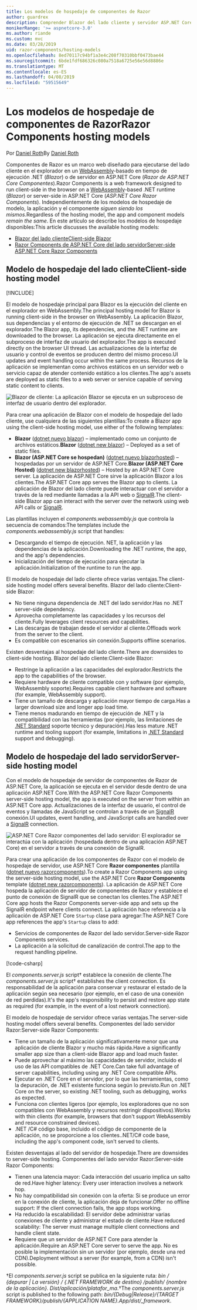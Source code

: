 ```yaml
---
title: Los modelos de hospedaje de componentes de Razor
author: guardrex
description: Comprender Blazor del lado cliente y servidor ASP.NET Core Razor componentes, modelos de hospedaje.
monikerRange: '>= aspnetcore-3.0'
ms.author: riande
ms.custom: mvc
ms.date: 03/28/2019
uid: razor-components/hosting-models
ms.openlocfilehash: 8ed70117c94bf1a3e4c208f70310bbf0473bae44
ms.sourcegitcommit: 6bde1fdf686326c080a7518a6725e56e56d8886e
ms.translationtype: MT
ms.contentlocale: es-ES
ms.lasthandoff: 04/08/2019
ms.locfileid: "59515649"
---
```

# <a name="razor-components-hosting-models"></a><span data-ttu-id="204fb-103">Los modelos de hospedaje de componentes de Razor</span><span class="sxs-lookup"><span data-stu-id="204fb-103">Razor Components hosting models</span></span>

<span data-ttu-id="204fb-104">Por [Daniel Roth](https://github.com/danroth27)</span><span class="sxs-lookup"><span data-stu-id="204fb-104">By [Daniel Roth](https://github.com/danroth27)</span></span>

<span data-ttu-id="204fb-105">Componentes de Razor es un marco web diseñado para ejecutarse del lado cliente en el explorador en un [WebAssembly](http://webassembly.org/)-basado en tiempo de ejecución .NET (*Blazor*) o de servidor en ASP.NET Core (*Razor de ASP.NET Core Componentes*).</span><span class="sxs-lookup"><span data-stu-id="204fb-105">Razor Components is a web framework designed to run client-side in the browser on a [WebAssembly](http://webassembly.org/)-based .NET runtime (*Blazor*) or server-side in ASP.NET Core (*ASP.NET Core Razor Components*).</span></span> <span data-ttu-id="204fb-106">Independientemente de los modelos de hospedaje de modelo, la aplicación y el componente *siguen siendo los mismos*.</span><span class="sxs-lookup"><span data-stu-id="204fb-106">Regardless of the hosting model, the app and component models *remain the same*.</span></span> <span data-ttu-id="204fb-107">En este artículo se describe los modelos de hospedaje disponibles:</span><span class="sxs-lookup"><span data-stu-id="204fb-107">This article discusses the available hosting models:</span></span>

* [<span data-ttu-id="204fb-108">Blazor del lado cliente</span><span class="sxs-lookup"><span data-stu-id="204fb-108">Client-side Blazor</span></span>](#client-side-hosting-model)
* [<span data-ttu-id="204fb-109">Razor Components de ASP.NET Core del lado servidor</span><span class="sxs-lookup"><span data-stu-id="204fb-109">Server-side ASP.NET Core Razor Components</span></span>](#server-side-hosting-model)

## <a name="client-side-hosting-model"></a><span data-ttu-id="204fb-110">Modelo de hospedaje del lado cliente</span><span class="sxs-lookup"><span data-stu-id="204fb-110">Client-side hosting model</span></span>

[!INCLUDE[](~/includes/razor-components-preview-notice.md)]

<span data-ttu-id="204fb-111">El modelo de hospedaje principal para Blazor es la ejecución del cliente en el explorador en WebAssembly.</span><span class="sxs-lookup"><span data-stu-id="204fb-111">The principal hosting model for Blazor is running client-side in the browser on WebAssembly.</span></span> <span data-ttu-id="204fb-112">La aplicación Blazor, sus dependencias y el entorno de ejecución de .NET se descargan en el explorador.</span><span class="sxs-lookup"><span data-stu-id="204fb-112">The Blazor app, its dependencies, and the .NET runtime are downloaded to the browser.</span></span> <span data-ttu-id="204fb-113">La aplicación se ejecuta directamente en el subproceso de interfaz de usuario del explorador.</span><span class="sxs-lookup"><span data-stu-id="204fb-113">The app is executed directly on the browser UI thread.</span></span> <span data-ttu-id="204fb-114">Las actualizaciones de la interfaz de usuario y control de eventos se producen dentro del mismo proceso.</span><span class="sxs-lookup"><span data-stu-id="204fb-114">UI updates and event handling occur within the same process.</span></span> <span data-ttu-id="204fb-115">Recursos de la aplicación se implementan como archivos estáticos en un servidor web o servicio capaz de atender contenido estático a los clientes.</span><span class="sxs-lookup"><span data-stu-id="204fb-115">The app's assets are deployed as static files to a web server or service capable of serving static content to clients.</span></span>

![Blazor de cliente: La aplicación Blazor se ejecuta en un subproceso de interfaz de usuario dentro del explorador.](hosting-models/_static/client-side.png)

<span data-ttu-id="204fb-117">Para crear una aplicación de Blazor con el modelo de hospedaje del lado cliente, use cualquiera de las siguientes plantillas:</span><span class="sxs-lookup"><span data-stu-id="204fb-117">To create a Blazor app using the client-side hosting model, use either of the following templates:</span></span>

* <span data-ttu-id="204fb-118">**Blazor** ([dotnet nuevo blazor](/dotnet/core/tools/dotnet-new)) &ndash; implementado como un conjunto de archivos estáticos.</span><span class="sxs-lookup"><span data-stu-id="204fb-118">**Blazor** ([dotnet new blazor](/dotnet/core/tools/dotnet-new)) &ndash; Deployed as a set of static files.</span></span>
* <span data-ttu-id="204fb-119">**Blazor (ASP.NET Core se hospedan)** ([dotnet nuevo blazorhosted](/dotnet/core/tools/dotnet-new)) &ndash; hospedadas por un servidor de ASP.NET Core.</span><span class="sxs-lookup"><span data-stu-id="204fb-119">**Blazor (ASP.NET Core Hosted)** ([dotnet new blazorhosted](/dotnet/core/tools/dotnet-new)) &ndash; Hosted by an ASP.NET Core server.</span></span> <span data-ttu-id="204fb-120">La aplicación de ASP.NET Core sirve la aplicación Blazor a los clientes.</span><span class="sxs-lookup"><span data-stu-id="204fb-120">The ASP.NET Core app serves the Blazor app to clients.</span></span> <span data-ttu-id="204fb-121">La aplicación de Blazor del lado cliente puede interactuar con el servidor a través de la red mediante llamadas a la API web o [SignalR](xref:signalr/introduction).</span><span class="sxs-lookup"><span data-stu-id="204fb-121">The client-side Blazor app can interact with the server over the network using web API calls or [SignalR](xref:signalr/introduction).</span></span>

<span data-ttu-id="204fb-122">Las plantillas incluyen el *components.webassembly.js* que controla la secuencia de comandos:</span><span class="sxs-lookup"><span data-stu-id="204fb-122">The templates include the *components.webassembly.js* script that handles:</span></span>

* <span data-ttu-id="204fb-123">Descargando el tiempo de ejecución. NET, la aplicación y las dependencias de la aplicación.</span><span class="sxs-lookup"><span data-stu-id="204fb-123">Downloading the .NET runtime, the app, and the app's dependencies.</span></span>
* <span data-ttu-id="204fb-124">Inicialización del tiempo de ejecución para ejecutar la aplicación.</span><span class="sxs-lookup"><span data-stu-id="204fb-124">Initialization of the runtime to run the app.</span></span>

<span data-ttu-id="204fb-125">El modelo de hospedaje del lado cliente ofrece varias ventajas.</span><span class="sxs-lookup"><span data-stu-id="204fb-125">The client-side hosting model offers several benefits.</span></span> <span data-ttu-id="204fb-126">Blazor del lado cliente:</span><span class="sxs-lookup"><span data-stu-id="204fb-126">Client-side Blazor:</span></span>

* <span data-ttu-id="204fb-127">No tiene ninguna dependencia de .NET del lado servidor.</span><span class="sxs-lookup"><span data-stu-id="204fb-127">Has no .NET server-side dependency.</span></span>
* <span data-ttu-id="204fb-128">Aprovecha completamente las capacidades y los recursos del cliente.</span><span class="sxs-lookup"><span data-stu-id="204fb-128">Fully leverages client resources and capabilities.</span></span>
* <span data-ttu-id="204fb-129">Las descargas de trabajan desde el servidor al cliente.</span><span class="sxs-lookup"><span data-stu-id="204fb-129">Offloads work from the server to the client.</span></span>
* <span data-ttu-id="204fb-130">Es compatible con escenarios sin conexión.</span><span class="sxs-lookup"><span data-stu-id="204fb-130">Supports offline scenarios.</span></span>

<span data-ttu-id="204fb-131">Existen desventajas al hospedaje del lado cliente.</span><span class="sxs-lookup"><span data-stu-id="204fb-131">There are downsides to client-side hosting.</span></span> <span data-ttu-id="204fb-132">Blazor del lado cliente:</span><span class="sxs-lookup"><span data-stu-id="204fb-132">Client-side Blazor:</span></span>

* <span data-ttu-id="204fb-133">Restringe la aplicación a las capacidades del explorador.</span><span class="sxs-lookup"><span data-stu-id="204fb-133">Restricts the app to the capabilities of the browser.</span></span>
* <span data-ttu-id="204fb-134">Requiere hardware de cliente compatible con y software (por ejemplo, WebAssembly soporte).</span><span class="sxs-lookup"><span data-stu-id="204fb-134">Requires capable client hardware and software (for example, WebAssembly support).</span></span>
* <span data-ttu-id="204fb-135">Tiene un tamaño de descarga y aplicación mayor tiempo de carga.</span><span class="sxs-lookup"><span data-stu-id="204fb-135">Has a larger download size and longer app load time.</span></span>
* <span data-ttu-id="204fb-136">Tiene menos madurando en tiempo de ejecución de .NET y la compatibilidad con las herramientas (por ejemplo, las limitaciones de [.NET Standard](/dotnet/standard/net-standard) soporte técnico y depuración).</span><span class="sxs-lookup"><span data-stu-id="204fb-136">Has less mature .NET runtime and tooling support (for example, limitations in [.NET Standard](/dotnet/standard/net-standard) support and debugging).</span></span>

## <a name="server-side-hosting-model"></a><span data-ttu-id="204fb-137">Modelo de hospedaje del lado servidor</span><span class="sxs-lookup"><span data-stu-id="204fb-137">Server-side hosting model</span></span>

<span data-ttu-id="204fb-138">Con el modelo de hospedaje de servidor de componentes de Razor de ASP.NET Core, la aplicación se ejecuta en el servidor desde dentro de una aplicación ASP.NET Core.</span><span class="sxs-lookup"><span data-stu-id="204fb-138">With the ASP.NET Core Razor Components server-side hosting model, the app is executed on the server from within an ASP.NET Core app.</span></span> <span data-ttu-id="204fb-139">Actualizaciones de la interfaz de usuario, el control de eventos y llamadas de JavaScript se controlan a través de un [SignalR](xref:signalr/introduction) conexión.</span><span class="sxs-lookup"><span data-stu-id="204fb-139">UI updates, event handling, and JavaScript calls are handled over a [SignalR](xref:signalr/introduction) connection.</span></span>

![ASP.NET Core Razor componentes del lado servidor: El explorador se interactúa con la aplicación (hospedada dentro de una aplicación ASP.NET Core) en el servidor a través de una conexión de SignalR.](hosting-models/_static/server-side.png)

<span data-ttu-id="204fb-141">Para crear una aplicación de los componentes de Razor con el modelo de hospedaje de servidor, use ASP.NET Core **Razor componentes** plantilla ([dotnet nuevo razorcomponents](/dotnet/core/tools/dotnet-new)).</span><span class="sxs-lookup"><span data-stu-id="204fb-141">To create a Razor Components app using the server-side hosting model, use the ASP.NET Core **Razor Components** template ([dotnet new razorcomponents](/dotnet/core/tools/dotnet-new)).</span></span> <span data-ttu-id="204fb-142">La aplicación de ASP.NET Core hospeda la aplicación de servidor de componentes de Razor y establece el punto de conexión de SignalR que se conectan los clientes.</span><span class="sxs-lookup"><span data-stu-id="204fb-142">The ASP.NET Core app hosts the Razor Components server-side app and sets up the SignalR endpoint where clients connect.</span></span> <span data-ttu-id="204fb-143">La aplicación hace referencia a la aplicación de ASP.NET Core `Startup` clase para agregar:</span><span class="sxs-lookup"><span data-stu-id="204fb-143">The ASP.NET Core app references the app's `Startup` class to add:</span></span>

* <span data-ttu-id="204fb-144">Servicios de componentes de Razor del lado servidor.</span><span class="sxs-lookup"><span data-stu-id="204fb-144">Server-side Razor Components services.</span></span>
* <span data-ttu-id="204fb-145">La aplicación a la solicitud de canalización de control.</span><span class="sxs-lookup"><span data-stu-id="204fb-145">The app to the request handling pipeline.</span></span>

[!code-csharp[](hosting-models/samples_snapshot/Startup.cs?highlight=5,27)]

<span data-ttu-id="204fb-146">El *components.server.js* script&dagger; establece la conexión de cliente.</span><span class="sxs-lookup"><span data-stu-id="204fb-146">The *components.server.js* script&dagger; establishes the client connection.</span></span> <span data-ttu-id="204fb-147">Es responsabilidad de la aplicación para conservar y restaurar el estado de la aplicación según sea necesario (por ejemplo, en el caso de una conexión de red perdidas).</span><span class="sxs-lookup"><span data-stu-id="204fb-147">It's the app's responsibility to persist and restore app state as required (for example, in the event of a lost network connection).</span></span>

<span data-ttu-id="204fb-148">El modelo de hospedaje de servidor ofrece varias ventajas.</span><span class="sxs-lookup"><span data-stu-id="204fb-148">The server-side hosting model offers several benefits.</span></span> <span data-ttu-id="204fb-149">Componentes del lado servidor Razor:</span><span class="sxs-lookup"><span data-stu-id="204fb-149">Server-side Razor Components:</span></span>

* <span data-ttu-id="204fb-150">Tiene un tamaño de la aplicación significativamente menor que una aplicación de cliente Blazor y mucho más rápida.</span><span class="sxs-lookup"><span data-stu-id="204fb-150">Have a significantly smaller app size than a client-side Blazor app and load much faster.</span></span>
* <span data-ttu-id="204fb-151">Puede aprovechar al máximo las capacidades de servidor, incluido el uso de las API compatibles de .NET Core.</span><span class="sxs-lookup"><span data-stu-id="204fb-151">Can take full advantage of server capabilities, including using any .NET Core compatible APIs.</span></span>
* <span data-ttu-id="204fb-152">Ejecutar en .NET Core en el servidor, por lo que las herramientas, como la depuración, de .NET existente funciona según lo previsto.</span><span class="sxs-lookup"><span data-stu-id="204fb-152">Run on .NET Core on the server, so existing .NET tooling, such as debugging, works as expected.</span></span>
* <span data-ttu-id="204fb-153">Funciona con clientes ligeros (por ejemplo, los exploradores que no son compatibles con WebAssembly y recursos restringir dispositivos).</span><span class="sxs-lookup"><span data-stu-id="204fb-153">Works with thin clients (for example, browsers that don't support WebAssembly and resource constrained devices).</span></span>
* <span data-ttu-id="204fb-154">.NET /C# código base, incluido el código de componente de la aplicación, no se proporcione a los clientes.</span><span class="sxs-lookup"><span data-stu-id="204fb-154">.NET/C# code base, including the app's component code, isn't served to clients.</span></span>

<span data-ttu-id="204fb-155">Existen desventajas al lado del servidor de hospedaje.</span><span class="sxs-lookup"><span data-stu-id="204fb-155">There are downsides to server-side hosting.</span></span> <span data-ttu-id="204fb-156">Componentes del lado servidor Razor:</span><span class="sxs-lookup"><span data-stu-id="204fb-156">Server-side Razor Components:</span></span>

* <span data-ttu-id="204fb-157">Tienen una latencia mayor: Cada interacción del usuario implica un salto de red.</span><span class="sxs-lookup"><span data-stu-id="204fb-157">Have higher latency: Every user interaction involves a network hop.</span></span>
* <span data-ttu-id="204fb-158">No hay compatibilidad sin conexión con la oferta: Si se produce un error en la conexión de cliente, la aplicación deja de funcionar.</span><span class="sxs-lookup"><span data-stu-id="204fb-158">Offer no offline support: If the client connection fails, the app stops working.</span></span>
* <span data-ttu-id="204fb-159">Ha reducido la escalabilidad: El servidor debe administrar varias conexiones de cliente y administrar el estado de cliente.</span><span class="sxs-lookup"><span data-stu-id="204fb-159">Have reduced scalability: The server must manage multiple client connections and handle client state.</span></span>
* <span data-ttu-id="204fb-160">Requiere que un servidor de ASP.NET Core para atender la aplicación.</span><span class="sxs-lookup"><span data-stu-id="204fb-160">Require an ASP.NET Core server to serve the app.</span></span> <span data-ttu-id="204fb-161">No es posible la implementación sin un servidor (por ejemplo, desde una red CDN).</span><span class="sxs-lookup"><span data-stu-id="204fb-161">Deployment without a server (for example, from a CDN) isn't possible.</span></span>

<span data-ttu-id="204fb-162">&dagger;El *components.server.js* script se publica en la siguiente ruta: *bin / {depurar | La versión} / {.NET FRAMEWORK de destino} /publish/ {nombre de la aplicación}. Dist/aplicación/platafor_ma*.</span><span class="sxs-lookup"><span data-stu-id="204fb-162">&dagger;The *components.server.js* script is published to the following path: *bin/{Debug|Release}/{TARGET FRAMEWORK}/publish/{APPLICATION NAME}.App/dist/_framework*.</span></span>

